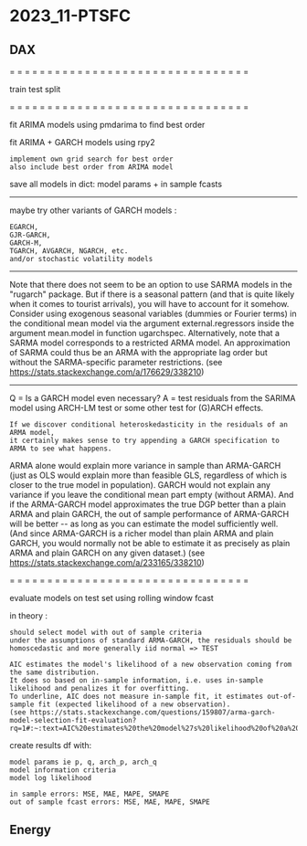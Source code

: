 # 2023_11-PTSFC

## DAX

= = = = = = = = = = = = = = = = = = = = = = = = = = = = = = = = 

train test split

= = = = = = = = = = = = = = = = = = = = = = = = = = = = = = = = 

fit ARIMA models using pmdarima to find best order

fit ARIMA + GARCH models using rpy2

    implement own grid search for best order
    also include best order from ARIMA model

save all models in dict: model params + in sample fcasts

- - - - - - - 

maybe try other variants of GARCH models :

    EGARCH, 
    GJR-GARCH, 
    GARCH-M, 
    TGARCH, AVGARCH, NGARCH, etc. 
    and/or stochastic volatility models

- - - - - - - 

Note that there does not seem to be an option to use SARMA models in the "rugarch" package. 
But if there is a seasonal pattern (and that is quite likely when it comes to tourist arrivals), you will have to account for it somehow. 
Consider using exogenous seasonal variables (dummies or Fourier terms) in the conditional mean model 
via the argument external.regressors inside the argument mean.model in function ugarchspec. 
Alternatively, note that a SARMA model corresponds to a restricted ARMA model. 
An approximation of SARMA could thus be an ARMA with the appropriate lag order but without the SARMA-specific parameter restrictions.
(see https://stats.stackexchange.com/a/176629/338210)

- - - - - - - 

Q = Is a GARCH model even necessary?
A = test residuals from the SARIMA model using ARCH-LM test or some other test for (G)ARCH effects.

    If we discover conditional heteroskedasticity in the residuals of an ARMA model, 
    it certainly makes sense to try appending a GARCH specification to ARMA to see what happens.

ARMA alone would explain more variance in sample than ARMA-GARCH 
(just as OLS would explain more than feasible GLS, regardless of which is closer to the true model in population). 
GARCH would not explain any variance if you leave the conditional mean part empty (without ARMA). 
And if the ARMA-GARCH model approximates the true DGP better than a plain ARMA and plain GARCH, 
the out of sample performance of ARMA-GARCH will be better -- as long as you can estimate the model sufficiently well. 
(And since ARMA-GARCH is a richer model than plain ARMA and plain GARCH, you would normally not be able to estimate it as precisely as plain ARMA and plain GARCH on any given dataset.)
(see https://stats.stackexchange.com/a/233165/338210)

= = = = = = = = = = = = = = = = = = = = = = = = = = = = = = = = 

evaluate models on test set using rolling window fcast

in theory : 

    should select model with out of sample criteria
    under the assumptions of standard ARMA-GARCH, the residuals should be homoscedastic and more generally iid normal => TEST

    AIC estimates the model's likelihood of a new observation coming from the same distribution. 
    It does so based on in-sample information, i.e. uses in-sample likelihood and penalizes it for overfitting. 
    To underline, AIC does not measure in-sample fit, it estimates out-of-sample fit (expected likelihood of a new observation).
    (see https://stats.stackexchange.com/questions/159807/arma-garch-model-selection-fit-evaluation?rq=1#:~:text=AIC%20estimates%20the%20model%27s%20likelihood%20of%20a%20new%20observation%20coming%20from%20the%20same%20distribution)

create results df with:

    model params ie p, q, arch_p, arch_q
    model information criteria
    model log likelihood

    in sample errors: MSE, MAE, MAPE, SMAPE
    out of sample fcast errors: MSE, MAE, MAPE, SMAPE


## Energy
